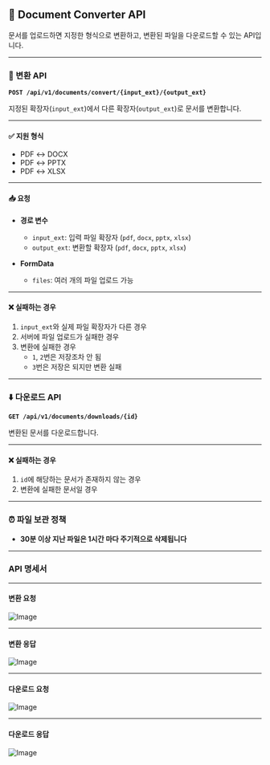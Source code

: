 ## 📄 Document Converter API

문서를 업로드하면 지정한 형식으로 변환하고, 변환된 파일을 다운로드할 수 있는 API입니다.

---

### 🔄 변환 API

**`POST /api/v1/documents/convert/{input_ext}/{output_ext}`**

지정된 확장자(`input_ext`)에서 다른 확장자(`output_ext`)로 문서를 변환합니다.

---

#### ✅ 지원 형식

- PDF ↔️ DOCX
- PDF ↔️ PPTX
- PDF ↔️ XLSX

---

#### 📥 요청

- **경로 변수**

  - `input_ext`: 입력 파일 확장자 (`pdf`, `docx`, `pptx`, `xlsx`)
  - `output_ext`: 변환할 확장자 (`pdf`, `docx`, `pptx`, `xlsx`)

- **FormData**
  - `files`: 여러 개의 파일 업로드 가능

---

#### ❌ 실패하는 경우

1. `input_ext`와 실제 파일 확장자가 다른 경우
2. 서버에 파일 업로드가 실패한 경우
3. 변환에 실패한 경우
   - `1`, `2`번은 저장조차 안 됨
   - `3`번은 저장은 되지만 변환 실패

---

### ⬇️ 다운로드 API

**`GET /api/v1/documents/downloads/{id}`**

변환된 문서를 다운로드합니다.

---

#### ❌ 실패하는 경우

1. `id`에 해당하는 문서가 존재하지 않는 경우
2. 변환에 실패한 문서일 경우

---

### ⏰ 파일 보관 정책

- **30분 이상 지난 파일은 1시간 마다 주기적으로 삭제됩니다**

---

### API 명세서

---

#### 변환 요청

![Image](https://github.com/user-attachments/assets/79bd8c3a-2766-4a0a-aa5f-a513fcbd4bee)

---

#### 변환 응답

![Image](https://github.com/user-attachments/assets/c5b4a79e-ac68-4ea4-a6ab-eff04fb2b7dd)

---

#### 다운로드 요청

![Image](https://github.com/user-attachments/assets/1c0d0076-c6c7-4f8a-8fa3-7790ef0c3ed7)

---

#### 다운로드 응답

![Image](https://github.com/user-attachments/assets/23c3e8ff-4753-4383-b1f4-a667bb7de8d6)
